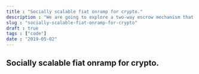 ```yaml
---
title : "Socially scalable fiat onramp for crypto."
description : "We are going to explore a two-way escrow mechanism that mitigates counterparty risk during fiat onramp."
slug : "socially-scalable-fiat-onramp-for-crypto"
draft : true
tags : ["code"]
date : "2019-05-02"
---
```


## Socially scalable fiat onramp for crypto.
